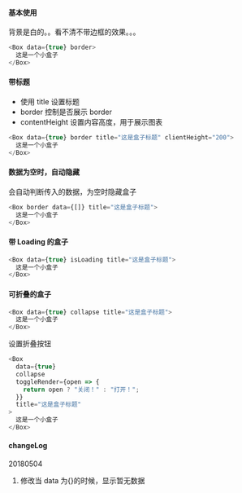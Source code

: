 #### 基本使用

背景是白的。。看不清不带边框的效果。。。

```js
<Box data={true} border>
  这是一个小盒子
</Box>
```

#### 带标题

* 使用 title 设置标题
* border 控制是否展示 border
* contentHeight 设置内容高度，用于展示图表

```js
<Box data={true} border title="这是盒子标题" clientHeight="200">
  这是一个小盒子
</Box>
```

#### 数据为空时，自动隐藏

会自动判断传入的数据，为空时隐藏盒子

```js
<Box border data={[]} title="这是盒子标题">
  这是一个小盒子
</Box>
```

#### 带 Loading 的盒子

```js
<Box data={true} isLoading title="这是盒子标题">
  这是一个小盒子
</Box>
```

#### 可折叠的盒子

```js
<Box data={true} collapse title="这是盒子标题">
  这是一个小盒子
</Box>
```

设置折叠按钮

```js
<Box
  data={true}
  collapse
  toggleRender={open => {
    return open ? "关闭！" : "打开！";
  }}
  title="这是盒子标题"
>
  这是一个小盒子
</Box>
```

#### changeLog

20180504

1.  修改当 data 为{}的时候，显示暂无数据
